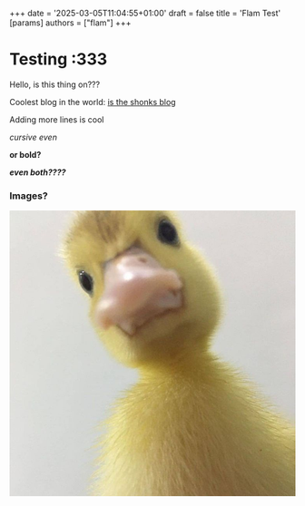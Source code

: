 +++
date = '2025-03-05T11:04:55+01:00'
draft = false
title = 'Flam Test'
[params]
authors = ["flam"]
+++

# Testing :333
Hello, is this thing on???

Coolest blog in the world: [is the shonks blog](https://blog.shonk.software)

Adding more lines is cool

<!--more-->

_cursive even_

**or bold?**

**_even both????_**

### Images?

![ducky here?](duck.jpg)